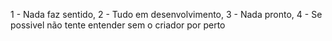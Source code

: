 1 - Nada faz sentido,
2 - Tudo em desenvolvimento,
3 - Nada pronto,
4 - Se possivel não tente entender sem o criador por perto
